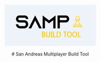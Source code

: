 <p align="center">
  <img src="samp-brand.png" width=289 height=130 alt="San Andreas Multiplayer Build Tool"/>
</p>

<p align="center">
  # San Andreas Multiplayer Build Tool
<p align="center">
